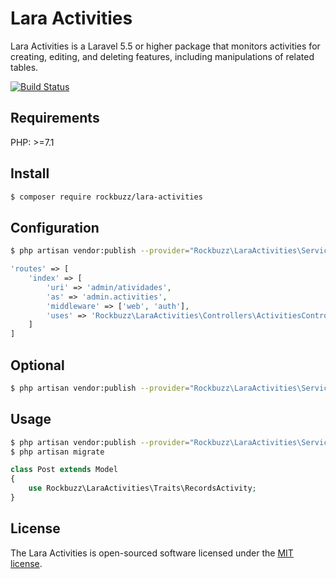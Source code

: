# Lara Activities

Lara Activities is a Laravel 5.5 or higher package that monitors activities for creating, editing, and deleting features, including manipulations of related tables.

[![Build Status](https://travis-ci.org/rockbuzz/lara-activities.svg?branch=master)](https://travis-ci.org/rockbuzz/lara-activities)

## Requirements

PHP: >=7.1

## Install

```bash
$ composer require rockbuzz/lara-activities
```

## Configuration

```bash
$ php artisan vendor:publish --provider="Rockbuzz\LaraActivities\ServiceProvider" --tag=config
```
```php
'routes' => [
    'index' => [
        'uri' => 'admin/atividades',
        'as' => 'admin.activities',
        'middleware' => ['web', 'auth'],
        'uses' => 'Rockbuzz\LaraActivities\Controllers\ActivitiesController@index'
    ]
]
```

## Optional

```bash
$ php artisan vendor:publish --provider="Rockbuzz\LaraActivities\ServiceProvider" --tag=views
```

## Usage

```bash
$ php artisan vendor:publish --provider="Rockbuzz\LaraActivities\ServiceProvider" --tag=migrations
$ php artisan migrate
```

```php
class Post extends Model
{
    use Rockbuzz\LaraActivities\Traits\RecordsActivity;
}
```

## License

The Lara Activities is open-sourced software licensed under the [MIT license](https://opensource.org/licenses/MIT).
